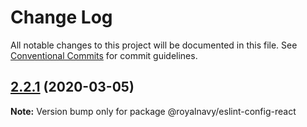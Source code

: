 # Change Log

All notable changes to this project will be documented in this file.
See [Conventional Commits](https://conventionalcommits.org) for commit guidelines.

## [2.2.1](https://thyhjwb6.github.com/Royal-Navy/standards-toolkit/compare/2.2.0...2.2.1) (2020-03-05)

**Note:** Version bump only for package @royalnavy/eslint-config-react
